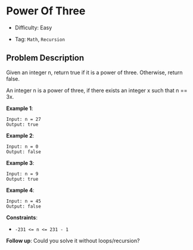 # Power Of Three

- Difficulty: Easy

- Tag: `Math`, `Recursion`

## Problem Description

Given an integer n, return true if it is a power of three. Otherwise, return false.

An integer n is a power of three, if there exists an integer x such that n == 3x.

**Example 1**:

```
Input: n = 27
Output: true
```

**Example 2**:

```
Input: n = 0
Output: false
```

**Example 3**:

```
Input: n = 9
Output: true
```

**Example 4**:

```
Input: n = 45
Output: false
```

**Constraints**:

- `-231 <= n <= 231 - 1`
 

**Follow up**: Could you solve it without loops/recursion?